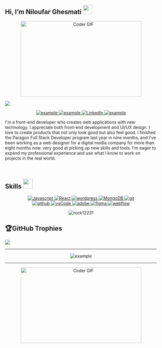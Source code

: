 ## Hi, I’m Niloufar Ghesmati <img src = "https://raw.githubusercontent.com/MartinHeinz/MartinHeinz/master/wave.gif" width = 30px > 
<p>
<p align="center">
<a href="#"><img src="https://i.pinimg.com/originals/78/97/32/789732d7a161e4d695cb6f663ed374ef.gif" alt="Coder GIF" width="400" height="250"></a>
</p>

<p>
  <a href="https://github.com/niloofargst"><img src="https://readme-typing-svg.herokuapp.com?&font=IBM+Plex+Sans&color=abcdef&size=20&lines=Welcome+to+my+GitHub+Profile!;I'm+a+Web+Designer+and+Developer;I'm+also+learning+UI/UX+Design" /></a>
</p>

<p align ="center">
  <a  href="https://eoc8n.csb.app/" target="_blank">
    <img src="https://img.shields.io/badge/My_WebDev_Portfolio-000000?style=for-the-badge&logo=Microsoft-edge&logoColor=white" alt="example"/>
  </a>
  <a href="mailto:niloofargst@gmail.com?subject=Feedback%20From%20Github&body=Hello," target="_blank">
    <img src="https://img.shields.io/badge/Gmail-D14836?style=for-the-badge&logo=gmail&logoColor=white" alt="example"/>
  </a>
   <a href="https://www.linkedin.com/in/niloofargst" target="_blank">
    <img alt="LinkedIn" src="https://img.shields.io/badge/LinkedIn-0077B5?style=for-the-badge&logo=linkedin&logoColor=white">
  </a>   
 
  </a>  
  <a href="https://www.behance.net/louyigst" target="_blank">
      <img src="https://img.shields.io/badge/Behance-1769ff.svg?style=for-the-badge&logo=Behance&logoColor=white" alt="example"/>
    </a>
  </p>


<p> I'm a front-end developer who creates web applications with new technology. I appreciate both front-end development and UI/UX design. I love to create products that not only look good but also feel good. I finished the Paragon Full Stack Developer program last year in nine months, and I've been working as a web designer for a digital media company for more than eight months now. very good at picking up new skills and tools. I'm eager to expand my professional experience and use what I know to work on projects in the real world.
</p>

<br>


</div>

## Skills <img src = "https://media2.giphy.com/media/QssGEmpkyEOhBCb7e1/giphy.gif?cid=ecf05e47a0n3gi1bfqntqmob8g9aid1oyj2wr3ds3mg700bl&rid=giphy.gif" width = 32px> 

<p align="center">
  <a href="" target="_blank">
    <img alt="Javascript" src="https://img.shields.io/badge/javascript-f7df1e?style=for-the-badge&logo=javascript&logoColor=black">
  </a>
  
   <a href="" target="_blank">
    <img alt="React" src="https://img.shields.io/badge/react-00d8ff?style=for-the-badge&logo=react&logoColor=black">
  </a>


   <a href="" target="_blank">
    <img alt="wordpress" src="https://img.shields.io/badge/wordpress-21759b?style=for-the-badge&logo=wordpress&logoColor=white">
  </a>

   <a href="" target="_blank">
    <img alt="MongoDB" src="https://img.shields.io/badge/MongoDB-589636?style=for-the-badge&logo=MongoDB&logoColor=black">
  </a>
  
  <a href="" target="_blank">
    <img src="https://img.shields.io/badge/git-F05032.svg?style=for-the-badge&logo=git&logoColor=white"
      alt="git"/>
  </a>
  <br>
  
  <a href="" target="_blank">
    <img src="https://img.shields.io/badge/github-181717.svg?style=for-the-badge&logo=github&logoColor=white" alt="github" />
  </a>
  
  <a href="" target="_blank">
    <img src="https://img.shields.io/badge/vscode-007ACC.svg?style=for-the-badge&logo=visualstudiocode&logoColor=white" alt="vsCode"/> 
  </a>
  
   <a href="" target="_blank">
    <img alt="adobe" src="https://img.shields.io/badge/adobe-8a7967?style=for-the-badge&logo=adobe&logoColor=white">
  </a>

   <a href="" target="_blank">
    <img alt="figma" src="https://img.shields.io/badge/figma-343434?style=for-the-badge&logo=figma&logoColor=white">
  </a>
  
   <a href="" target="_blank">
    <img alt="webflow" src="https://img.shields.io/badge/webflow-4353ff.svg?&style=for-the-badge&logo=webflow&logoColor=white">
  </a>

</p>

<p align='center'>
  <img align="center" src="https://github-readme-stats.vercel.app/api/top-langs?username=niloofargst&show_icons=true&title_color=fff&icon_color=79ff97&text_color=efefef&bg_color=24292e" alt="rock12231" />
</p>

## 🏆GitHub Trophies
![](https://github-profile-trophy.vercel.app/?username=niloofargst&theme=tokyonight&no-frame=false&no-bg=false&margin-w=4)



----

<p align="center">
  <img  src="https://github.com/niloofargst/snake/blob/output/github-contribution-grid-snake.gif"
    alt="example" />
  
</p>

---- 
<p align="center">
<a href="#"><img src="https://i.pinimg.com/originals/ba/97/10/ba9710ca2c65ef7bc4318c9d857d9f1f.gif" alt="Coder GIF" width="400" height="250"></a>
<p/>

